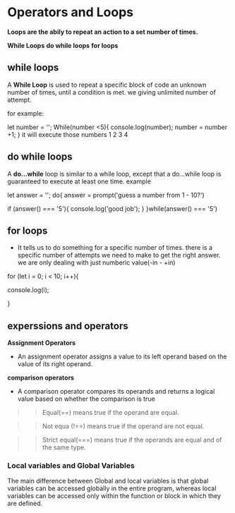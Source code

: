 # Operators and Loops

**Loops are the abily to repeat an action to a set number of times.**

**While Loops**
**do while loops** 
**for loops**

 ## while loops 

A **While Loop** is used to repeat a specific block of code an unknown number of times, until a condition is met. we giving unlimited number of attempt.

for example:

let number = '';
While(number <5){
    console.log(number);
number = number +1;
}
it will execute those numbers 1 2 3 4

## do while loops

A **do...while** loop is similar to a while loop, except that a do...while loop is guaranteed to execute at least one time.
example 

let answer = '';
do{
    answer = prompt('guess a number from 1 - 10?')

if (answer() === '5'){
    console.log('good job');
}
}while(answer() === '5')

 ## for loops 

  * It tells us to do something for a specific number of times. there is a specific number of attempts we need to make to get the right answer.
  we are only dealing with just numberic value(-in - +in)


for (let i = 0; i < 10; i++){

console.log(i);

} 

## experssions and operators

**Assignment Operators**

+ An assignment operator assigns a value to its left operand based on the value of its right operand.

**comparison operators**

+ A comparison operator compares its operands and returns a logical value based on whether the comparison is true

>>Equal(==) means true if the operand are equal.

>>Not equa (!==) means true if the operand are not equal.

>>Strict equal(===) means true if the operands are equal and of the same type.


### Local variables and Global Variables

The main difference between Global and local variables is that global variables can be accessed globally in the entire program, whereas local variables can be accessed only within the function or block in which they are defined.